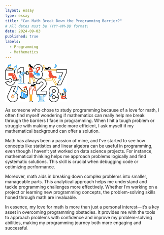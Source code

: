 ```yaml
---
layout: essay
type: essay
title: "Can Math Break Down the Programming Barrier?"
# All dates must be YYYY-MM-DD format!
date: 2024-09-03
published: true
labels:
  - Programming
  - Mathematics
---
```

<img width="200px" src="../img/mathInProgramming.png" class="img-thumbnail" >

As someone who chose to study programming because of a love for math, I often find myself wondering if mathematics can really help me break through the barriers I face in programming. When I hit a tough problem or struggle with making my code more efficient, I ask myself if my mathematical background can offer a solution.

Math has always been a passion of mine, and I’ve started to see how concepts like statistics and linear algebra can be useful in programming, even though I haven’t yet worked on data science projects. For instance, mathematical thinking helps me approach problems logically and find systematic solutions. This skill is crucial when debugging code or optimizing performance.

Moreover, math aids in breaking down complex problems into smaller, manageable parts. This analytical approach helps me understand and tackle programming challenges more effectively. Whether I’m working on a project or learning new programming concepts, the problem-solving skills honed through math are invaluable.

In essence, my love for math is more than just a personal interest—it’s a key asset in overcoming programming obstacles. It provides me with the tools to approach problems with confidence and improve my problem-solving abilities, making my programming journey both more engaging and successful.
